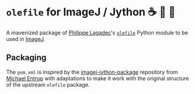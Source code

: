 # `olefile` for ImageJ / Jython :coffee: :snake: :microscope:

A mavenized package of [Philippe Lagadec][gh_decalage2]'s
[`olefile`][gh_olefile] Python module to be used in [ImageJ][imagej].

## Packaging

The `pom.xml` is inspired by the [imagej-jython-package][gh_ij_jy] repository
from [Michael Entrup][gh_m-entrup] with adaptations to make it work with the
original structure of the upstream `olefile` package.


[gh_decalage2]: https://github.com/decalage2
[gh_olefile]: https://github.com/decalage2/olefile
[imagej]: https://imagej.net
[gh_m-entrup]: https://github.com/m-entrup
[gh_ij_jy]: https://github.com/m-entrup/imagej-jython-package